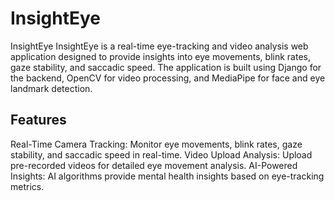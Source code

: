 # InsightEye 

InsightEye
InsightEye is a real-time eye-tracking and video analysis web application designed to provide insights into eye movements, blink rates, gaze stability, and saccadic speed. The application is built using Django for the backend, OpenCV for video processing, and MediaPipe for face and eye landmark detection.

## Features
Real-Time Camera Tracking: Monitor eye movements, blink rates, gaze stability, and saccadic speed in real-time.
Video Upload Analysis: Upload pre-recorded videos for detailed eye movement analysis.
AI-Powered Insights: AI algorithms provide mental health insights based on eye-tracking metrics.
